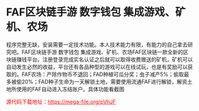 # FAF区块链手游 数字钱包 集成游戏、矿机、农场

程序完整无缺，安装需要一定技术功能。本人技术能力有限，有能力的自己拿去研究吧。FAF区块链手游 数字钱包 集成游戏、矿机、农场FAF区块链一款全新的区块链赚钱平台。注册登录完成实名认证之后就可以取得收费赠送的矿机，矿机可以自动发生必然的收益，平台还有各品种型的游戏可以在线试玩，也是有奖励可以获取的。FAF农场：产除作物币不退回；FAD种植可瓜分奖；虫子减产5%；偷取最多被偷20%；FAD种子生命为一天解锁土地，需要使用流通FAF进行解锁，解资土地所使用的FAF自动进入冻结账户。具体功能看截图


<p style="color: red;">源代码下载地址：<a href="https://mega-file.org/pVhJF" style="color: red;">https://mega-file.org/pVhJF</a></p>